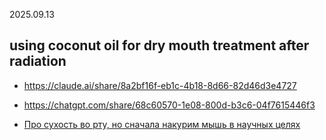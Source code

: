 2025.09.13

## using coconut oil for dry mouth treatment after radiation

* https://claude.ai/share/8a2bf16f-eb1c-4b18-8d66-82d46d3e4727

* https://chatgpt.com/share/68c60570-1e08-800d-b3c6-04f7615446f3

* [Про сухость во рту, но сначала накурим мышь в научных целях](https://habr.com/ru/companies/belayaraduga/articles/930356/)
